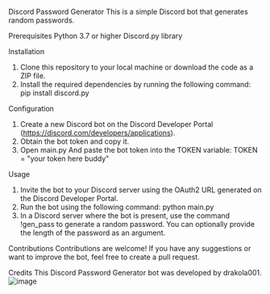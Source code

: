 Discord Password Generator
This is a simple Discord bot that generates random passwords.

Prerequisites
Python 3.7 or higher
Discord.py library

Installation
1. Clone this repository to your local machine or download the code as a ZIP file.
2. Install the required dependencies by running the following command:
pip install discord.py

Configuration
1. Create a new Discord bot on the Discord Developer Portal (https://discord.com/developers/applications).
2. Obtain the bot token and copy it.
3. Open main.py And paste the bot token into the TOKEN variable:
TOKEN = "your token here buddy"

Usage
1. Invite the bot to your Discord server using the OAuth2 URL generated on the Discord Developer Portal.
2. Run the bot using the following command: python main.py
3. In a Discord server where the bot is present, use the command !gen_pass to generate a random password. You can optionally provide the length of the password as an argument.

Contributions
Contributions are welcome! If you have any suggestions or want to improve the bot, feel free to create a pull request.

Credits
This Discord Password Generator bot was developed by drakola001.
![image](https://github.com/Drakola001/Discord-Bot-Password-Generator/assets/138621067/24ba1245-b9c9-44ce-bd22-6ff3a4801010)
